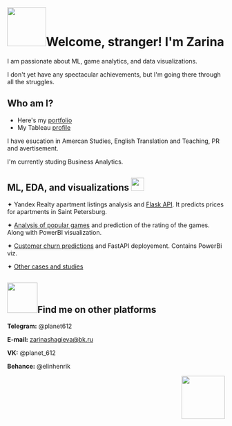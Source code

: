 <h1 align="left"> <img src="https://media1.giphy.com/media/v1.Y2lkPTc5MGI3NjExMWh1bDN3MW10ZDAwNmwwcnllNXZzdXJ4eHo3YW1ncmt6ZHN0anFzaSZlcD12MV9pbnRlcm5hbF9naWZfYnlfaWQmY3Q9cw/j8UxjCDIYG0m7ZiBJk/giphy.gif" height="90">Welcome, stranger! I'm Zarina</h1>

<p> </p>


I am passionate about ML, game analytics, and data visualizations. 

I don't yet have any spectacular achievements, but I'm going there through all the struggles.


<p> </p>


<h2> Who am I? </h2>

- Here's my [portfolio](https://www.figma.com/proto/btlZBbSRts0T7hBAqyD6Th/Untitled?node-id=1-2&mode=design&t=DZyLOxtP5XMpuQa8-1)
- My Tableau [profile](https://public.tableau.com/app/profile/zarina.shagieva)

I have esucation in Amercan Studies, English Translation and Teaching, PR and avertisement. 

I'm currently studing Business Analytics.

<h2> ML, EDA, and visualizations <img
src= "https://media1.giphy.com/media/v1.Y2lkPTc5MGI3NjExZWczMDM3bWRka3M2MGg1ZjNpM3Y1ZjVubTdrdjlycjV5YnlpZTd1YiZlcD12MV9pbnRlcm5hbF9naWZfYnlfaWQmY3Q9cw/qFLRvsm1HoJFe/giphy.gif"height="30"></h2>

✦ Yandex Realty apartment listings analysis and [Flask API](https://github.com/Ina612/flaskProject-on-Yandex-Realty-apartment-listsings). It predicts prices for apartments in Saint Petersburg. 

✦ [Analysis of popular games](https://github.com/Ina612/popular-games) and prediction of the rating of the games. Along with PowerBI visualization.

✦ [Customer churn predictions](https://github.com/Ina612/Churn-predictions) and FastAPI deployement. Contains PowerBi viz.

✦ [Other cases and studies](https://github.com/Ina612/Portfolio)

<h2 align="left"> <img src="https://media2.giphy.com/media/v1.Y2lkPTc5MGI3NjExc2RzbnI2Z3gyNDljOTZqd3E5azZqdDY0NXNscjhvdDB2bDRxazh1aCZlcD12MV9pbnRlcm5hbF9naWZfYnlfaWQmY3Q9cw/l378jPrN9utcV2Qgg/giphy.gif" height="70">Find me on other platforms</h2>

**Telegram:** @planet612

**E-mail:** zarinashagieva@bk.ru

**VK:** @planet_612

**Behance:** @elinhenrik
<p align="right"> <img src="https://media3.giphy.com/media/EorFtyTgaJtvQmG0aG/giphy.gif?cid=ecf05e47mi1nprnuuo66tzdgue9ys324w5bvgzp7dmc8fc7a&ep=v1_gifs_related&rid=giphy.gif&ct=s" height="100"></p>
